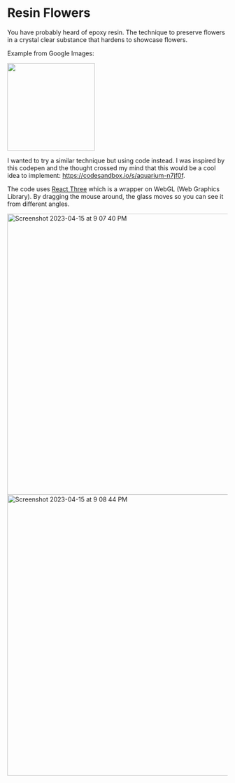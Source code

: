 # Resin Flowers


You have probably heard of epoxy resin.  The technique to preserve flowers in a crystal clear substance that hardens to showcase flowers.

Example from Google Images: 

<img width=200 height=200 src="https://user-images.githubusercontent.com/12941691/232260388-cd74a261-cb8f-4e1f-9028-3c0659c36b28.png"/>



I wanted to try a similar technique but using code instead.  I was inspired by this codepen and the thought crossed my mind that this would be a cool idea to implement: https://codesandbox.io/s/aquarium-n7jf0f.

The code uses [React Three](https://docs.pmnd.rs/) which is a wrapper on WebGL (Web Graphics Library).  By dragging the mouse around, the glass moves so you can see it from different angles.

<img width="642" alt="Screenshot 2023-04-15 at 9 07 40 PM" src="https://user-images.githubusercontent.com/12941691/232260710-111f8bc5-ab11-4157-b86b-9f4692eb8752.png">
<img width="642" alt="Screenshot 2023-04-15 at 9 08 44 PM" src="https://user-images.githubusercontent.com/12941691/232260778-add278a4-159d-466a-9961-c7fc421afe0a.png">
